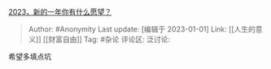 [2023，新的一年你有什么愿望？](https://www.zhihu.com/question/575934739/answer/2824359680)

> Author: #Anonymity
> Last update: [编辑于 2023-01-01]
> Link: [[人生的意义]] [[财富自由]]
> Tag: #杂论
> 评论区:
> 泛讨论:

希望多填点坑
